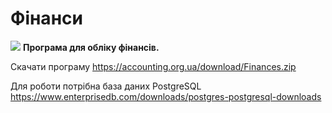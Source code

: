 # Фінанси

<img src="https://accounting.org.ua/images/dollar.ico" /> <b>Програма для обліку фінансів.</b>

  Скачати програму      https://accounting.org.ua/download/Finances.zip <br/>
  
  Для роботи потрібна база даних PostgreSQL https://www.enterprisedb.com/downloads/postgres-postgresql-downloads <br/>
